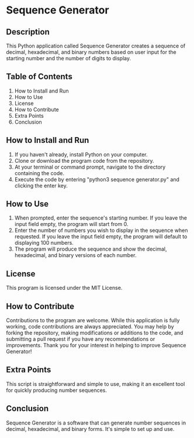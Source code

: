 # Sequence Generator

## Description
This Python application called Sequence Generator creates a sequence of decimal, hexadecimal, and binary numbers based on user input for the starting number and the number of digits to display.

## Table of Contents
1.	How to Install and Run
2.	How to Use
3.	License
4.	How to Contribute
5.	Extra Points
6.	Conclusion

## How to Install and Run
1.	If you haven't already, install Python on your computer.
2.	Clone or download the program code from the repository.
3.	At your terminal or command prompt, navigate to the directory containing the code.
4.	Execute the code by entering "python3 sequence generator.py" and clicking the enter key.

## How to Use
1.	When prompted, enter the sequence's starting number. If you leave the input field empty, the program will start from 0.
2.	Enter the number of numbers you wish to display in the sequence when requested. If you leave the input field empty, the program will default to displaying 100 numbers.
3.	The program will produce the sequence and show the decimal, hexadecimal, and binary versions of each number.

## License
This program is licensed under the MIT License. 


## How to Contribute
Contributions to the program are welcome. 
While this application is fully working, code contributions are always appreciated. You may help by forking the repository, making modifications or additions to the code, and submitting a pull request if you have any recommendations or improvements. 
Thank you for your interest in helping to improve Sequence Generator!

## Extra Points
This script is straightforward and simple to use, making it an excellent tool for quickly producing number sequences.

## Conclusion
Sequence Generator is a software that can generate number sequences in decimal, hexadecimal, and binary forms. It's simple to set up and use. 
